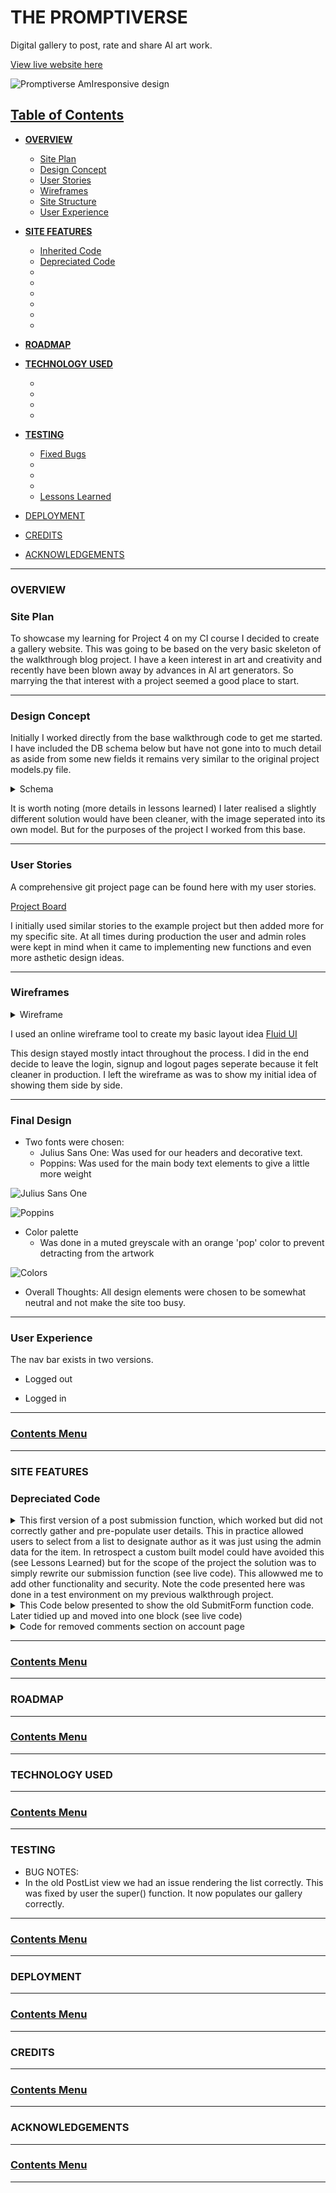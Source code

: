 # **THE PROMPTIVERSE**

Digital gallery to post, rate and share AI art work.

[View live website here](https://cip4-digigallery.herokuapp.com)

![Promptiverse AmIresponsive design](readme/assets/images/AmIresponsive_landing.png)

## [**Table of Contents**](<#table-of-contents>)

* [**OVERVIEW**](<#overview>)
    * [Site Plan](<#site-plan>)
    * [Design Concept](<#design-concept>)
    * [User Stories](<#user-stories>)
    * [Wireframes](<#wireframes>)
    * [Site Structure](<#site-structure>)
    * [User Experience](<#user-experience>)


* [**SITE FEATURES**](<#site-features>)
    * [Inherited Code](<#inherited-code>)
    * [Depreciated Code](<#depreciated-code>)
    * [](<#>)
    * [](<#>)
    * [](<#>)
    * [](<#>)
    * [](<#>)
    * [](<#>)


* [**ROADMAP**](<#roadmap>)


* [**TECHNOLOGY USED**](<#technology-used>)
    * [](<#>)
    * [](<#>)
    * [](<#>)
    * [](<#>)


* [**TESTING**](<#testing>)
    * [Fixed Bugs](<#fixed-bugs>)
    * [](<#>)
    * [](<#>)
    * [](<#>)
    * [Lessons Learned](<#lessons-learned>)


* [DEPLOYMENT](<#deployment>)
* [CREDITS](<#credits>)
* [ACKNOWLEDGEMENTS](<#acknowledgements>)

--------------------------------------------------------
### **OVERVIEW**

### **Site Plan**
To showcase my learning for Project 4 on my CI course I decided to create a gallery website. This was going to be based on the very basic skeleton of the walkthrough blog project. I have a keen interest in art and creativity and recently have been blown away by advances in AI art generators. So marrying the that interest with a project seemed a good place to start. 

--------------------------------------------------------

### **Design Concept**
Initially I worked directly from the base walkthrough code to get me started. I have included the DB schema below but have not gone into to much detail as aside from some new fields it remains very similar to the original project models.py file.

<details>
<summary>Schema</summary>

![Promptiverse AmIresponsive design](readme/assets/images/DB_Schema.png)

</details>

It is worth noting (more details in lessons learned) I later realised a slightly different solution would have been cleaner, with the image seperated into its own model.
But for the purposes of the project I worked from this base.

--------------------------------------------------------

### **User Stories**

A comprehensive git project page can be found here with my user stories. 

[Project Board](https://github.com/users/JeffreyBull76/projects/5)

I initially used similar stories to the example project but then added more for my specific site. At all times during production the user and admin roles were kept in mind when it came to implementing new functions and even more asthetic design ideas.

--------------------------------------------------------

### **Wireframes**

<details>
<summary>Wireframe</summary>

![Wireframe](readme/assets/images/promptiverse_wireframe.png)

</details>

I used an online wireframe tool to create my basic layout idea [Fluid UI](https://www.fluidui.com/)

This design stayed mostly intact throughout the process. I did in the end decide to leave the login, signup and logout pages seperate because it felt cleaner in production. I left the wireframe as was to show my initial idea of showing them side by side. 

--------------------------------------------------------

### **Final Design**

* Two fonts were chosen:
    * Julius Sans One: Was used for our headers and decorative text. 
    * Poppins: Was used for the main body text elements to give a little more weight

![Julius Sans One](readme/assets/images/Font1.png)


![Poppins](readme/assets/images/Font2.png)

* Color palette
    * Was done in a muted greyscale with an orange 'pop' color to prevent detracting from the artwork

![Colors](readme/assets/images/ColorPalette.png)

* Overall Thoughts: All design elements were chosen to be somewhat neutral and not make the site too busy.


--------------------------------------------------------

### **User Experience**

The nav bar exists in two versions.

* Logged out

* Logged in

--------------------------------------------------------

### [Contents Menu](<#table-of-contents>)

--------------------------------------------------------

### **SITE FEATURES**

### **Depreciated Code**
<details><summary>This first version of a post submission function, which worked but did not correctly gather and pre-populate user details. This in practice allowed users to select from a list to designate author as it was just using the admin data for the item. In retrospect a custom built model could have avoided this (see Lessons Learned) but for the scope of the project the solution was to simply rewrite our submission function (see live code). This allowwed me to add other functionality and security. Note the code presented here was done in a test environment on my previous walkthrough project.</summary>

VIEW:
```class Submission(View):
        def get(self, request, *args, **kwargs):
            queryset = Post.objects

            return render(
                request,
                'submit_post.html',
                {
                    "submit_form": SubmitForm(),
                }
            )
```

FORM:
```class SubmitForm(forms.ModelForm):
        class Meta:
            model = Post
            fields = ('author', 'title', 'content', 'slug', 'excerpt',)
```
</details>
    
<details><summary>This Code below presented to show the old SubmitForm function code. Later tidied up and moved into one block (see live code)</summary>

OLD CODE:
```def clean(self):
        cleaned_data = super().clean()
        title = cleaned_data.get('title')
        if title:
            slug = slugify(title)
            if Post.objects.filter(slug=slug).exists():
                raise forms.ValidationError("This title already exists.")
            cleaned_data['slug'] = slugify(title)
        return cleaned_data

      def clean_slug(self):
        slug = slugify(self.cleaned_data['title'])
        count = 1
        while Post.objects.filter(slug=slug).exists():
            slug = f'{slug}-{count}'
            count += 1
        return slug
```
</details>

<details><summary>Code for removed comments section on account page</summary>

OLD TEMPLATE CODE:
```<!-- shows all comments by current user and allows them to be deleted -->
  <div class="container-fluid">
    <p>COMMENT LIST:</p>
    <div class="row">
      <!-- comments section displays user feedback -->
      {% for comment in user_comments %}
      <div class="col-lg-3 col-md-4 col-sm-12 col-12">
        <div class="card mb-3" id="comment-card">
          <div class="card-header">
            {{ comment.name }} said on {{ comment.created_on }}:
          </div>
          <div class="card-body">
            <p>{{ comment.body }}</p>
            {% if user.is_authenticated and comment.name == user.username %}
            <a href="{% url 'comment_delete' pk=comment.pk %}?page=account"
              class="btn btn-danger btn-sm float-right">Delete</a>
            {% endif %}
          </div>
        </div>
      </div>
      {% empty %}
      <!-- displays a message when no comments are present -->
      <p>No comments yet.</p>
      {% endfor %}
    </div>
  </div>
```

OLD VIEW CODE (added under AuthorPostList)
```def get_context_data(self, **kwargs):
        context = super().get_context_data(**kwargs)
        user_comments = Comment.objects.filter(name=self.request.user.username)
        context['user_comments'] = user_comments
        return context
```

</details>

--------------------------------------------------------

### [Contents Menu](<#table-of-contents>)
--------------------------------------------------------

### **ROADMAP**

--------------------------------------------------------

### [Contents Menu](<#table-of-contents>)
--------------------------------------------------------

### **TECHNOLOGY USED**

--------------------------------------------------------

### [Contents Menu](<#table-of-contents>)
--------------------------------------------------------

### **TESTING**

* BUG NOTES:
* In the old PostList view we had an issue rendering the list correctly. This was fixed by user the super() function. It now populates our gallery correctly.

--------------------------------------------------------

### [Contents Menu](<#table-of-contents>)
--------------------------------------------------------

### **DEPLOYMENT**

--------------------------------------------------------

### [Contents Menu](<#table-of-contents>)
--------------------------------------------------------

### **CREDITS**

--------------------------------------------------------

### [Contents Menu](<#table-of-contents>)
--------------------------------------------------------

### **ACKNOWLEDGEMENTS**

--------------------------------------------------------

### [Contents Menu](<#table-of-contents>)
--------------------------------------------------------